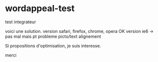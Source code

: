 # wordappeal-test
test integrateur

voici une solution.
version safari, firefox, chrome, opera OK
version ie6 -> pas mal mais pt probleme picto/text alignement

Si propositions d'optimisation, je suis interesse.

merci

